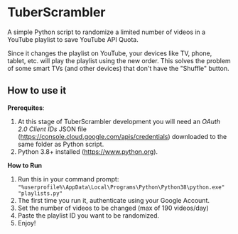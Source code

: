 # TuberScrambler

A simple Python script to randomize a limited number of videos in a YouTube playlist to save YouTube API Quota.

Since it changes the playlist on YouTube, your devices like TV, phone, tablet, etc. will play the playlist using the new order. This solves the problem of some smart TVs (and other devices) that don't have the "Shuffle" button.

## How to use it

**Prerequites**: 
  1. At this stage of TuberScrambler development you will need an *OAuth 2.0 Client IDs* JSON file (https://console.cloud.google.com/apis/credentials) downloaded to the same folder as Python script.
  2. Python 3.8+ installed (https://www.python.org).
 
**How to Run**
  1. Run this in your command prompt: ``"%userprofile%\AppData\Local\Programs\Python\Python38\python.exe" "playlists.py"``
  2. The first time you run it, authenticate using your Google Account.
  3. Set the number of videos to be changed (max of 190 videos/day)
  4. Paste the playlist ID you want to be randomized.
  5. Enjoy!
